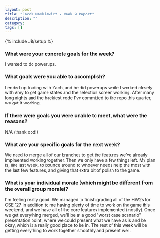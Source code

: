 ```yaml
---
layout: post
title: "Jacob Maskiewicz - Week 9 Report"
description: ""
category: 
tags: []
---
```

{% include JB/setup %}

### What were your concrete goals for the week?

I wanted to do powerups.

### What goals were you able to accomplish?

I ended up trading with Zach, and he did powerups while I worked closely with
Amy to get game states and the selection screen working. After many long nights
and the hackiest code I've committed to the repo this quarter, we got it
working.

### If there were goals you were unable to meet, what were the reasons?

N/A (thank god!)

### What are your specific goals for the next week?

We need to merge all of our branches to get the features we've already
implmented working together. Then we only have a few things left. My plan is,
like last week, to bounce around to whoever needs help the most with the last
few features, and giving that extra bit of polish to the game.

### What is your individual morale (which might be different from the overall group morale)?

I'm feeling really good. We managed to finish grading all of the HW2s for CSE
127 in addition to me having plenty of time to work on the game this weekend,
and we have all of the core features implemented (mostly). Once we get
everything merged, we'll be at a good "worst case scenario" presentation point,
where we could present what we have as is and be okay, which is a really good
place to be in. The rest of this week will be getting everything to work
together smoothly and present well.
